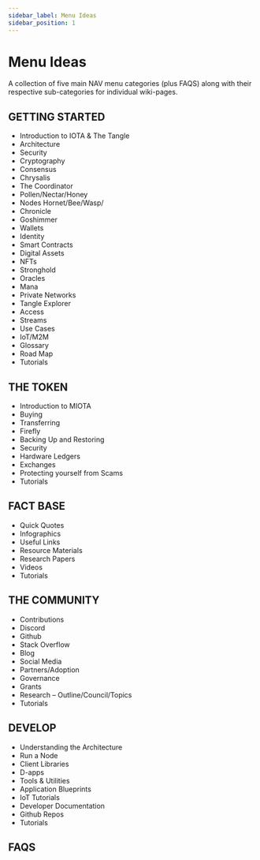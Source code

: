```yaml
---
sidebar_label: Menu Ideas
sidebar_position: 1
---
```



# Menu Ideas

A collection of five main NAV menu categories (plus FAQS) along with their respective sub-categories for individual wiki-pages.

## GETTING STARTED
- Introduction to IOTA & The Tangle
- Architecture
- Security
- Cryptography
- Consensus
- Chrysalis
- The Coordinator
- Pollen/Nectar/Honey
- Nodes Hornet/Bee/Wasp/
- Chronicle
- Goshimmer
- Wallets
- Identity
- Smart Contracts
- Digital Assets
- NFTs
- Stronghold
- Oracles
- Mana
- Private Networks
- Tangle Explorer
- Access
- Streams
- Use Cases
- IoT/M2M
- Glossary
- Road Map
- Tutorials

## THE TOKEN
- Introduction to MIOTA
- Buying
- Transferring
- Firefly
- Backing Up and Restoring
- Security
- Hardware Ledgers
- Exchanges
- Protecting yourself from Scams
- Tutorials

## FACT BASE
- Quick Quotes
- Infographics
- Useful Links
- Resource Materials
- Research Papers
- Videos
- Tutorials

## THE COMMUNITY
- Contributions
- Discord
- Github
- Stack Overflow
- Blog
- Social Media
- Partners/Adoption
- Governance
- Grants
- Research – Outline/Council/Topics
- Tutorials

## DEVELOP
- Understanding the Architecture
- Run a Node
- Client Libraries
- D-apps
- Tools & Utilities
- Application Blueprints
- IoT Tutorials
- Developer Documentation
- Github Repos
- Tutorials

## FAQS


